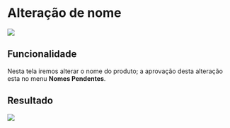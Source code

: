 # Alteração de nome

![](http://developers.connectparts.com.br/imagens/alteracoesProdutoAlteracaoNome.png)

## Funcionalidade

Nesta tela iremos alterar o nome do produto; a aprovação desta alteração esta no menu **Nomes Pendentes**.

## Resultado

![](http://developers.connectparts.com.br/imagens/solicitacaoNomePendente02.png)

